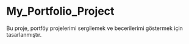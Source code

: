 # My_Portfolio_Project
 Bu proje, portföy projelerimi sergilemek ve becerilerimi göstermek için tasarlanmıştır.
